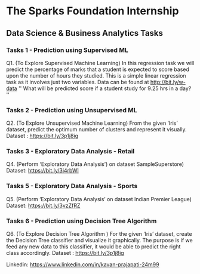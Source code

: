 # The Sparks Foundation Internship 

## Data Science & Business Analytics Tasks 


### Tasks 1 - Prediction using Supervised ML

Q1. (To Explore Supervised Machine Learning) In this regression task we will predict the percentage of marks that a student is expected to score based upon the number of hours they studied. This is a simple linear regression task as it involves just two variables. Data can be found at http://bit.ly/w-data 
'' What will be predicted score if a student study for 9.25 hrs in a day? '' 

### Tasks 2 - Prediction using Unsupervised ML

Q2. (To Explore Unsupervised Machine Learning) From the given ‘Iris’ dataset, predict the optimum number of clusters and represent it visually. 
Dataset : https://bit.ly/3p1j8ig


### Tasks 3 - Exploratory Data Analysis - Retail

Q4. (Perform ‘Exploratory Data Analysis’) on dataset SampleSuperstore) 
Dataset: https://bit.ly/3i4rbWl

### Tasks 5 - Exploratory Data Analysis - Sports
Q5. (Perform ‘Exploratory Data Analysis’ on dataset Indian Premier League) 
Dataset: https://bit.ly/3vzZfRZ

### Tasks 6 - Prediction using Decision Tree Algorithm

Q6. (To Explore Decision Tree Algorithm ) For the given ‘Iris’ dataset, create the Decision Tree classifier and visualize it graphically. The purpose is if we feed any new data to this classifier, it would be able to predict the right class accordingly. 
Dataset : https://bit.ly/3p1j8ig

Linkedin: https://www.linkedin.com/in/kavan-prajapati-24m99
